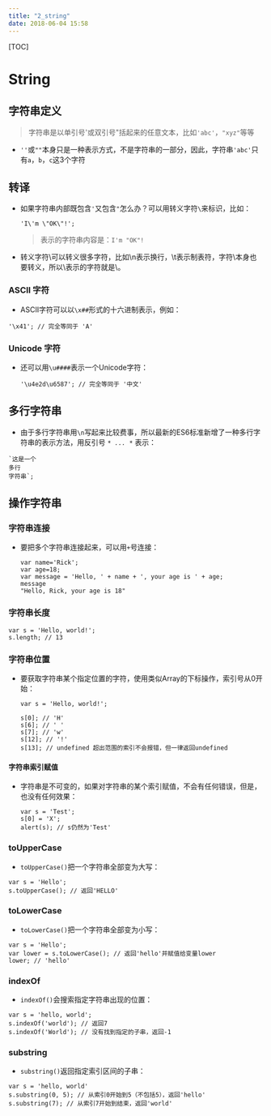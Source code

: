 ```yaml
---
title: "2_string"
date: 2018-06-04 15:58
---
```


[TOC]



# String



## 字符串定义

> 字符串是以单引号'或双引号"括起来的任意文本，比如`'abc'`，`"xyz"`等等

* `''`或`""`本身只是一种表示方式，不是字符串的一部分，因此，字符串`'abc'`只有`a`，`b`，`c`这3个字符

## 转译

* 如果字符串内部既包含`'`又包含`"`怎么办？可以用转义字符`\`来标识，比如：

  ```
  'I\'m \"OK\"!';
  ```

  >  表示的字符串内容是：`I'm "OK"!`

* 转义字符\可以转义很多字符，比如\n表示换行，\t表示制表符，字符\本身也要转义，所以\\表示的字符就是\。

  

### ASCII 字符

* ASCII字符可以以`\x##`形式的十六进制表示，例如：

```
'\x41'; // 完全等同于 'A'
```


### Unicode 字符

* 还可以用`\u####`表示一个Unicode字符：

  ```
  '\u4e2d\u6587'; // 完全等同于 '中文'
  ```



## 多行字符串

* 由于多行字符串用`\n`写起来比较费事，所以最新的ES6标准新增了一种多行字符串的表示方法，用反引号 *`* ... *`* 表示：

```
`这是一个
多行
字符串`;
```



## 操作字符串



### 字符串连接

* 要把多个字符串连接起来，可以用`+`号连接：

  ```
  var name='Rick';
  var age=18;
  var message = 'Hello, ' + name + ', your age is ' + age;
  message
  "Hello, Rick, your age is 18"
  ```



### 字符串长度

```
var s = 'Hello, world!';
s.length; // 13
```



### 字符串位置

* 要获取字符串某个指定位置的字符，使用类似Array的下标操作，索引号从0开始：

  ```
  var s = 'Hello, world!';
  
  s[0]; // 'H'
  s[6]; // ' '
  s[7]; // 'w'
  s[12]; // '!'
  s[13]; // undefined 超出范围的索引不会报错，但一律返回undefined
  ```



#### 字符串索引赋值

* 字符串是不可变的，如果对字符串的某个索引赋值，不会有任何错误，但是，也没有任何效果：

  ```
  var s = 'Test';
  s[0] = 'X';
  alert(s); // s仍然为'Test'
  ```



### toUpperCase

* `toUpperCase()`把一个字符串全部变为大写：

```
var s = 'Hello';
s.toUpperCase(); // 返回'HELLO'
```



### toLowerCase

* `toLowerCase()`把一个字符串全部变为小写：

```
var s = 'Hello';
var lower = s.toLowerCase(); // 返回'hello'并赋值给变量lower
lower; // 'hello'
```

### indexOf

* `indexOf()`会搜索指定字符串出现的位置：

```
var s = 'hello, world';
s.indexOf('world'); // 返回7
s.indexOf('World'); // 没有找到指定的子串，返回-1
```

### substring

* `substring()`返回指定索引区间的子串：

```
var s = 'hello, world'
s.substring(0, 5); // 从索引0开始到5（不包括5），返回'hello'
s.substring(7); // 从索引7开始到结束，返回'world'
```

